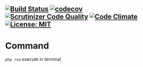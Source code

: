 [![Build Status](https://travis-ci.org/Jagepard/PhpDesignPatterns-Command.svg?branch=master)](https://travis-ci.org/Jagepard/PhpDesignPatterns-Command)
[![codecov](https://codecov.io/gh/Jagepard/PhpDesignPatterns-Command/branch/master/graph/badge.svg)](https://codecov.io/gh/Jagepard/PhpDesignPatterns-Command)
[![Scrutinizer Code Quality](https://scrutinizer-ci.com/g/Jagepard/PhpDesignPatterns-Command/badges/quality-score.png?b=master)](https://scrutinizer-ci.com/g/Jagepard/PhpDesignPatterns-Command/?branch=master)
[![Code Climate](https://codeclimate.com/github/Jagepard/PhpDesignPatterns-Command/badges/gpa.svg)](https://codeclimate.com/github/Jagepard/PhpDesignPatterns-Command)
[![License: MIT](https://img.shields.io/badge/license-MIT-498e7f.svg)](https://mit-license.org/)
-----

# Command 
```php run``` execute in terminal
